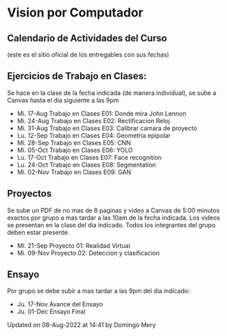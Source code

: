 # Vision por Computador

## Calendario de Actividades del Curso
(este es el sitio oficial de los entregables con sus fechas)

## Ejercicios de Trabajo en Clases:

Se hace en la clase de la fecha indicada (de manera individual), se sube a Canvas hasta el dia siguiente a las 9pm 

* Mi.	17-Aug	Trabajo en Clases E01: Donde mira John Lennon
* Mi.	24-Aug	Trabajo en Clases E02: Rectificacion Reloj
* Mi.	31-Aug	Trabajo en Clases E03: Calibrar camara de proyecto
* Lu.	12-Sep	Trabajo en Clases E04: Geometria epipolar
* Mi.	28-Sep	Trabajo en Clases E05: CNN
* Mi.	05-Oct	Trabajo en Clases E06: YOLO
* Lu.	17-Oct	Trabajo en Clases E07: Face recognition
* Lu.	24-Oct	Trabajo en Clases E08: Segmentation
* Mi.	02-Nov	Trabajo en Clases E09: GAN


## Proyectos

Se sube un PDF de no mas de 8 paginas y video a Canvas de 5:00 minutos exactos por grupo a mas tardar a las 10am de la fecha indicada. Los videos se presentan en la clase del dia indicado. Todos los integrantes del grupo deben estar presente.

* Mi.	21-Sep	Proyecto 01: Realidad Virtual
* Mi.	09-Nov	Proyecto 02: Deteccion y clasificacion

## Ensayo

Por grupo se debe subir a mas tardar a las 9pm del dia indicado:

* Ju.	17-Nov	Avance del Ensayo
* Ju.	01-Dec	Ensayo Final



Updated on 08-Aug-2022 at 14:41 by Domingo Mery
